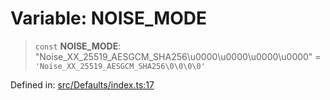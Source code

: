 # Variable: NOISE\_MODE

> `const` **NOISE\_MODE**: "Noise\_XX\_25519\_AESGCM\_SHA256\u0000\u0000\u0000\u0000" = `'Noise_XX_25519_AESGCM_SHA256\0\0\0\0'`

Defined in: [src/Defaults/index.ts:17](https://github.com/Fokusdotid/bail/blob/dad8cbc7bd41e0c17126095b0fc017b92c3d85cf/src/Defaults/index.ts#L17)
